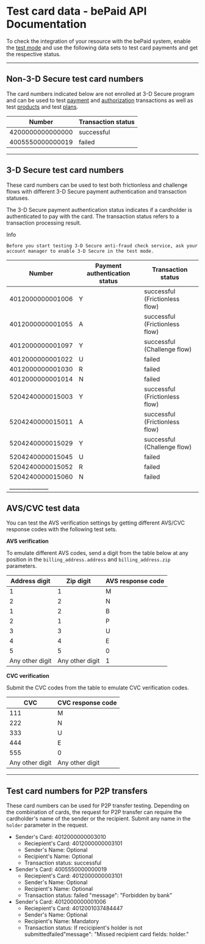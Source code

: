 # Test card data - bePaid API Documentation
To check the integration of your resource with the bePaid system, enable the [test mode](https://docs.bepaid.by/en/using_api/testing/) and use the following data sets to test card payments and get the respective status.

* * *

Non-3-D Secure test card numbers
--------------------------------

The card numbers indicated below are not enrolled at 3-D Secure program and can be used to test [payment](https://docs.bepaid.by/en/integration/card_api/transactions/payment/) and [authorization](https://docs.bepaid.by/en/integration/card_api/transactions/authorization/) transactions as well as test [products](https://docs.bepaid.by/en/integration/pay_by_link/index.html) and test [plans](about:/en/payment_management/subscriptions/plans/#create_plan).


|Number          |Transaction status|
|----------------|------------------|
|4200000000000000|successful        |
|4005550000000019|failed            |


* * *

3-D Secure test card numbers
----------------------------

These card numbers can be used to test both frictionless and challenge flows with different 3-D Secure payment authentication and transaction statuses.

The 3-D Secure payment authentication status indicates if a cardholder is authenticated to pay with the card. The transaction status refers to a transaction processing result.

Info

```
Before you start testing 3-D Secure anti-fraud check service, ask your account manager to enable 3-D Secure in the test mode.

```



|Number          |Payment authentication status|Transaction status            |
|----------------|-----------------------------|------------------------------|
|4012000000001006|Y                            |successful (Frictionless flow)|
|4012000000001055|A                            |successful (Frictionless flow)|
|4012000000001097|Y                            |successful (Challenge flow)   |
|4012000000001022|U                            |failed                        |
|4012000000001030|R                            |failed                        |
|4012000000001014|N                            |failed                        |
|5204240000015003|Y                            |successful (Frictionless flow)|
|5204240000015011|A                            |successful (Frictionless flow)|
|5204240000015029|Y                            |successful (Challenge flow)   |
|5204240000015045|U                            |failed                        |
|5204240000015052|R                            |failed                        |
|5204240000015060|N                            |failed                        |
|______________  |                             |                              |


AVS/CVC test data
-----------------

You can test the AVS verification settings by getting different AVS/CVC response codes with the following test sets.

**AVS verification**

To emulate different AVS codes, send a digit from the table below at any position in the `billing_address.address` and `billing_address.zip` parameters.


|Address digit  |Zip digit      |AVS response code|
|---------------|---------------|-----------------|
|1              |1              |M                |
|2              |2              |N                |
|1              |2              |B                |
|2              |1              |P                |
|3              |3              |U                |
|4              |4              |E                |
|5              |5              |0                |
|Any other digit|Any other digit|1                |


**CVC verification**

Submit the CVC codes from the table to emulate CVC verification codes.


|CVC            |CVC response code|
|---------------|-----------------|
|111            |M                |
|222            |N                |
|333            |U                |
|444            |E                |
|555            |0                |
|Any other digit|Any other digit  |


* * *

Test card numbers for P2P transfers
-----------------------------------

These card numbers can be used for P2P transfer testing. Depending on the combination of cards, the request for P2P transfer can require the cardholder's name of the sender or the recipient. Submit any name in the `holder` parameter in the request.



* Sender's Card: 4012000000003010
  * Reciepient's Card: 4012000000003101
  * Sender's Name: Optional
  * Recipient's Name: Optional
  * Transaction status: successful
* Sender's Card: 4005550000000019
  * Reciepient's Card: 4012000000003101
  * Sender's Name: Optional
  * Recipient's Name: Optional
  * Transaction status: failed  "message": "Forbidden by bank"
* Sender's Card: 4012000000001006
  * Reciepient's Card: 4012001037484447
  * Sender's Name: Optional
  * Recipient's Name: Mandatory
  * Transaction status: If recicipient's holder is not submittedfailed"message": "Missed recipient card fields: holder."
